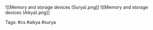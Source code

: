 ![[Memory and storage devices (Surya).png]]
![[Memory and storage devices (Aikya).png]]

Tags: #cs #aikya #surya